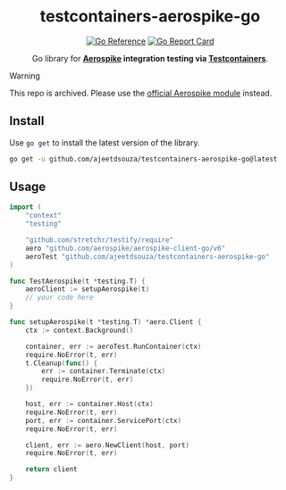 <!-- markdownlint-configure-file {
  "MD033": false,
  "MD041": false
} -->

<div align="center">

# testcontainers-aerospike-go

[![Go Reference](https://pkg.go.dev/badge/github.com/ajeetdsouza/testcontainers-aerospike-go.svg)](https://pkg.go.dev/github.com/ajeetdsouza/testcontainers-aerospike-go)
[![Go Report Card](https://goreportcard.com/badge/github.com/ajeetdsouza/testcontainers-aerospike-go)](https://goreportcard.com/report/github.com/ajeetdsouza/testcontainers-aerospike-go)

Go library for **[Aerospike](https://aerospike.com/) integration testing via
[Testcontainers](https://testcontainers.com/)**.

</div>

> [!WARNING]
> This repo is archived. Please use the [official Aerospike module](https://testcontainers.com/modules/aerospike) instead.

## Install

Use `go get` to install the latest version of the library.

```bash
go get -u github.com/ajeetdsouza/testcontainers-aerospike-go@latest
```

## Usage

```go
import (
    "context"
    "testing"

    "github.com/stretchr/testify/require"
    aero "github.com/aerospike/aerospike-client-go/v6"
    aeroTest "github.com/ajeetdsouza/testcontainers-aerospike-go"
)

func TestAerospike(t *testing.T) {
    aeroClient := setupAerospike(t)
    // your code here
}

func setupAerospike(t *testing.T) *aero.Client {
    ctx := context.Background()

    container, err := aeroTest.RunContainer(ctx)
    require.NoError(t, err)
    t.Cleanup(func() {
        err := container.Terminate(ctx)
        require.NoError(t, err)
    })

    host, err := container.Host(ctx)
    require.NoError(t, err)
    port, err := container.ServicePort(ctx)
    require.NoError(t, err)

    client, err := aero.NewClient(host, port)
    require.NoError(t, err)

    return client
}
```
